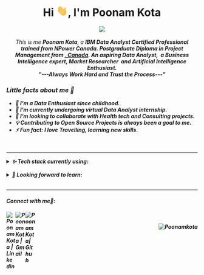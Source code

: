<h1 align="center">Hi <img src="https://raw.githubusercontent.com/ABSphreak/ABSphreak/master/gifs/Hi.gif" width="30px">, I'm Poonam Kota</h1>
<p align="center">
  <a href="https://github.com/Poonamkota/readme-typing-svg"><img src="https://readme-typing-svg.herokuapp.com?lines=Data+Analyst;Project+Management+Diploma;Data+Analysis%20|%20Python%20|%20SQL%20Power+BI%20Tableau;Aspiring+Learner&center=true&width=500&height=50"></a>
</p>

<p align="center">
  <em>
    This is me <b>Poonam Kota</b>, a <b> IBM Data Analyst Certified Professional trained from <b>NPower Canada</b>. Postgraduate Diploma in Project Management from <a href="https://www.conestogac.on.ca/"> <b>, Canada</b></a>.
    An aspiring <b>Data Analyst,</b>&nbsp; <b>a Business Intelligence expert, Market Researcher</b>&nbsp; and <b> Artificial Intelligence Enthusiast.</b> 
  <br>
  <b><i>"---Always Work Hard and Trust the Process---"</i></b>
</p>

<h3>Little facts about me 🧑</h3>

- 🧞 I'm a Data Enthusiast since childhood.
- 🔭 I’m currently undergoing virtual Data Analyst internship.
- 👯 I’m looking to collaborate with Health tech and Consulting projects.
- 💡 Contributing to Open Source Projects is always been a goal to me.
- ⚡ Fun fact: I love Travelling, learning new skills.
<br>

---

<details>
<summary>
  ✨ Tech stack currently using:
</summary>
   <br>
<code><a href="https://www.python.org/" target="_blank"><img height="40" src="https://www.vectorlogo.zone/logos/python/python-icon.svg"></a></code>
<code><a href="https://www.mysql.com/" target="_blank"><img height="40" src="https://www.vectorlogo.zone/util/preview.html?image=/logos/mysql/mysql-ar21.svg"></a></code>
<code><a href="https://jupyter.org/" target="_blank"><img height="40" src="https://www.vectorlogo.zone/util/preview.html?image=/logos/jupyter/jupyter-ar21.svg"></a></code>
<code><a href="https://www.microsoft.com/en-ca/microsoft-365/excel" target="_blank"><img height="30" src="https://upload.wikimedia.org/wikipedia/commons/3/34/Microsoft_Office_Excel_%282019%E2%80%93present%29.svg"></a></code>
<code><a href="https://powerbi.microsoft.com/en-ca/" target="_blank"><img height="40" src="https://www.vectorlogo.zone/util/preview.html?image=/logos/microsoft_powerbi/microsoft_powerbi-ar21.svg"></a></code>
<code><a href="https://www.tableau.com/" target="_blank"><img height="40" src="https://icons8.com/icon/9Kvi1p1F0tUo/tableau-software"></a></code>
<code><a href="https://git-scm.com/" target="_blank"><img height="40" src="https://www.vectorlogo.zone/logos/git-scm/git-scm-icon.svg"></a></code>
<code><a href="https://colab.research.google.com/" target="_blank"><img height="40" src="https://colab.research.google.com/img/colab_favicon_256px.png"></a></code>
  
</details>
<br>

<details>
<summary>
  🌱 Looking forward to learn:
</summary>
   <br>
<code><a href="https://flutter.dev/" target="_blank"><img height="30" src="https://www.vectorlogo.zone/logos/flutterio/flutterio-icon.svg"></a></code>
<code><a href="https://cloud.google.com/" target="_blank"><img height="30" src="https://www.vectorlogo.zone/logos/google_cloud/google_cloud-icon.svg"></a></code>
<code><a href="https://analytics.google.com/" target="_blank"><img height="30" src="https://www.vectorlogo.zone/logos/google_analytics/google_analytics-icon.svg"></a></code>
<code><a href="https://www.tensorflow.org/" target="_blank"><img height="30" src="https://www.vectorlogo.zone/logos/tensorflow/tensorflow-icon.svg"></a></code>
<code><a href="https://azure.microsoft.com/en-us/" target="_blank"><img height="30" src="https://www.vectorlogo.zone/logos/microsoft_azure/microsoft_azure-icon.svg"></a></code>
<code><a href="https://opencv.org/" target="_blank"><img height="30" src="https://www.vectorlogo.zone/logos/opencv/opencv-icon.svg"></a></code>
<code><a href="https://pytorch.org/" target="_blank"><img height="30" src="https://www.vectorlogo.zone/logos/pytorch/pytorch-icon.svg"></a></code>
<code><a href="https://aws.amazon.com/" target="_blank"><img height="30" src="https://www.vectorlogo.zone/logos/amazon_aws/amazon_aws-icon.svg"></a></code>
</details>
<br>

---

<h4> Connect with me🤝: <h4>
  </hr>
  <a href="https://www.linkedin.com/in/poonamkota/">
   <img align="left" alt=" Poonam Kota | Linkedin" width="24px" src="https://www.vectorlogo.zone/logos/linkedin/linkedin-icon.svg" />
  </a>
  <a href="mailto:poonamkota31@gmail.com">
    <img align="left" alt="Poonam Kota | Gmail" width="26px" src="https://www.vectorlogo.zone/logos/gmail/gmail-icon.svg" />
  </a>
   <a href="https://github.com/Poonamkota">
    <img align="left" alt="Poonam Kota| Github" width="26px" src="https://www.vectorlogo.zone/logos/github/github-tile.svg" />
  </a>
  <br>
  
<p align="right" > <img src="https://komarev.com/ghpvc/?username=Poonamkota&label=Profile%20views&color=0e75b6&style=flat" alt="Poonamkota" /> </p>
